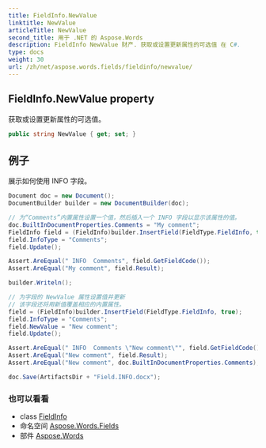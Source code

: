 ```yaml
---
title: FieldInfo.NewValue
linktitle: NewValue
articleTitle: NewValue
second_title: 用于 .NET 的 Aspose.Words
description: FieldInfo NewValue 财产. 获取或设置更新属性的可选值 在 C#.
type: docs
weight: 30
url: /zh/net/aspose.words.fields/fieldinfo/newvalue/
---
```

## FieldInfo.NewValue property

获取或设置更新属性的可选值。

```csharp
public string NewValue { get; set; }
```

## 例子

展示如何使用 INFO 字段。

```csharp
Document doc = new Document();
DocumentBuilder builder = new DocumentBuilder(doc);

// 为“Comments”内置属性设置一个值，然后插入一个 INFO 字段以显示该属性的值。
doc.BuiltInDocumentProperties.Comments = "My comment";
FieldInfo field = (FieldInfo)builder.InsertField(FieldType.FieldInfo, true);
field.InfoType = "Comments";
field.Update();

Assert.AreEqual(" INFO  Comments", field.GetFieldCode());
Assert.AreEqual("My comment", field.Result);

builder.Writeln();

// 为字段的 NewValue 属性设置值并更新
// 该字段还将用新值覆盖相应的内置属性。
field = (FieldInfo)builder.InsertField(FieldType.FieldInfo, true);
field.InfoType = "Comments";
field.NewValue = "New comment";
field.Update();

Assert.AreEqual(" INFO  Comments \"New comment\"", field.GetFieldCode());
Assert.AreEqual("New comment", field.Result);
Assert.AreEqual("New comment", doc.BuiltInDocumentProperties.Comments);

doc.Save(ArtifactsDir + "Field.INFO.docx");
```

### 也可以看看

* class [FieldInfo](../)
* 命名空间 [Aspose.Words.Fields](../../../aspose.words.fields/)
* 部件 [Aspose.Words](../../../)
